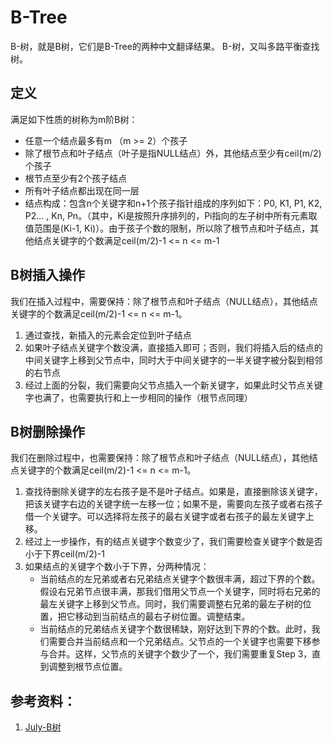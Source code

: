# B-Tree
B-树，就是B树，它们是B-Tree的两种中文翻译结果。
B-树，又叫多路平衡查找树。
## 定义
满足如下性质的树称为m阶B树：
 - 任意一个结点最多有m （m >= 2）个孩子
 - 除了根节点和叶子结点（叶子是指NULL结点）外，其他结点至少有ceil(m/2)个孩子
 - 根节点至少有2个孩子结点
 - 所有叶子结点都出现在同一层
 - 结点构成：包含n个关键字和n+1个孩子指针组成的序列如下：P0, K1, P1, K2, P2... , Kn, Pn。（其中，Ki是按照升序排列的，Pi指向的左子树中所有元素取值范围是(Ki-1, Ki)）。由于孩子个数的限制，所以除了根节点和叶子结点，其他结点关键字的个数满足ceil(m/2)-1 <= n <= m-1 

## B树插入操作
我们在插入过程中，需要保持：除了根节点和叶子结点（NULL结点），其他结点关键字的个数满足ceil(m/2)-1 <= n <= m-1。
1. 通过查找，新插入的元素会定位到叶子结点
2. 如果叶子结点关键字个数没满，直接插入即可；否则，我们将插入后的结点的中间关键字上移到父节点中，同时大于中间关键字的一半关键字被分裂到相邻的右节点
3. 经过上面的分裂，我们需要向父节点插入一个新关键字，如果此时父节点关键字也满了，也需要执行和上一步相同的操作（根节点同理）

## B树删除操作
我们在删除过程中，也需要保持：除了根节点和叶子结点（NULL结点），其他结点关键字的个数满足ceil(m/2)-1 <= n <= m-1。
1. 查找待删除关键字的左右孩子是不是叶子结点。如果是，直接删除该关键字，把该关键字右边的关键字统一左移一位；如果不是，需要向左孩子或者右孩子借一个关键字。可以选择将左孩子的最右关键字或者右孩子的最左关键字上移。
2. 经过上一步操作，有的结点关键字个数变少了，我们需要检查关键字个数是否小于下界ceil(m/2)-1
3. 如果结点的关键字个数小于下界，分两种情况：
   - 当前结点的左兄弟或者右兄弟结点关键字个数很丰满，超过下界的个数。假设右兄弟节点很丰满，那我们借用父节点一个关键字，同时将右兄弟的最左关键字上移到父节点。同时，我们需要调整右兄弟的最左子树的位置，把它移动到当前结点的最右子树位置。调整结束。
   - 当前结点的兄弟结点关键字个数很稀缺，刚好达到下界的个数。此时，我们需要合并当前结点和一个兄弟结点。父节点的一个关键字也需要下移参与合并。这样，父节点的关键字个数少了一个，我们需要重复Step 3，直到调整到根节点位置。
  
  
## 参考资料：
1. [July-B树](http://yun.baidu.com/s/1jGwup5k)
